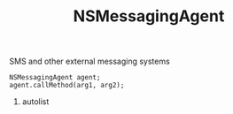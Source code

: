 ﻿---
uid: crmscript_ref_NSMessagingAgent
title: NSMessagingAgent
intellisense: Void.NSMessagingAgent
keywords: NSMessagingAgent
so.topic: reference
---

SMS and other external messaging systems

```crmscript
NSMessagingAgent agent;
agent.callMethod(arg1, arg2);
```

1. autolist

